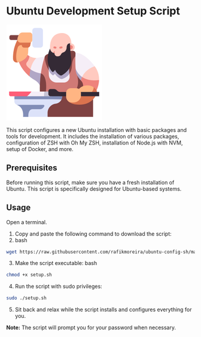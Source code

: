 # Ubuntu Development Setup Script

<img src="./.repo-image/ferreiro.png">

This script configures a new Ubuntu installation with basic packages and tools for development. It includes the installation of various packages, configuration of ZSH with Oh My ZSH, installation of Node.js with NVM, setup of Docker, and more.

## Prerequisites

Before running this script, make sure you have a fresh installation of Ubuntu. This script is specifically designed for Ubuntu-based systems.

## Usage

Open a terminal.

1. Copy and paste the following command to download the script:
2. bash

```sh
wget https://raw.githubusercontent.com/rafikmoreira/ubuntu-config-sh/main/setup.sh
```

3. Make the script executable:
   bash

```sh
chmod +x setup.sh
```

4. Run the script with sudo privileges:

```sh
sudo ./setup.sh
```

5. Sit back and relax while the script installs and configures everything for you.

**Note:** The script will prompt you for your password when necessary.
